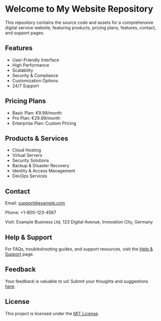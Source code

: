 
<html  lang="en">

<head>

<meta  charset="UTF-8">

<meta  name="viewport"  content="width=device-width, initial-scale=1.0">

<title>SYNT Cloud Service Website</title>

</head>

<body>

<h1>Welcome to My Website Repository</h1>

<p>This repository contains the source code and assets for a comprehensive digital service website, featuring products, pricing plans, features, contact, and support pages.</p>

<h2>Features</h2>

<ul>

<li>User-Friendly Interface</li>

<li>High Performance</li>

<li>Scalability</li>

<li>Security & Compliance</li>

<li>Customization Options</li>

<li>24/7 Support</li>

</ul>

<h2>Pricing Plans</h2>

<ul>

<li>Basic Plan: €9.99/month</li>

<li>Pro Plan: €29.99/month</li>

<li>Enterprise Plan: Custom Pricing</li>

</ul>

<h2>Products & Services</h2>

<ul>

<li>Cloud Hosting</li>

<li>Virtual Servers</li>

<li>Security Solutions</li>

<li>Backup & Disaster Recovery</li>

<li>Identity & Access Management</li>

<li>DevOps Services</li>

</ul>

<h2>Contact</h2>

<p>Email: <a  href="mailto:support@example.com">support@example.com</a></p>

<p>Phone: +1-800-123-4567</p>

<p>Visit: Example Business Ltd, 123 Digital Avenue, Innovation City, Germany</p>

<h2>Help & Support</h2>

<p>For FAQs, troubleshooting guides, and support resources, visit the <a  href="support-page-link">Help & Support</a> page.</p>

<h2>Feedback</h2>

<p>Your feedback is valuable to us! Submit your thoughts and suggestions <a  href="feedback-page-link">here</a>.</p>

<h2>License</h2>

<p>This project is licensed under the <a  href="license-link">MIT License</a>.</p>

</body>

</html>
